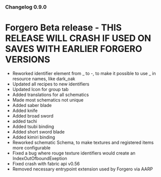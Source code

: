 ### Changelog 0.9.0

# Forgero Beta release - THIS RELEASE WILL CRASH IF USED ON SAVES WITH EARLIER FORGERO VERSIONS

* Reworked identifier element from _ to -, to make it possible to use _ in resource names, like dark_oak
* Updated all recipes to new identifiers
* Updated Icon for group tab
* Added translations for all schematics
* Made most schematics not unique
* Added saber blade
* Added knife
* Added broad sword
* added tachi
* Added tsubi binding
* Added short sword blade
* Added kimiri binding
* Reworked schematic Schema, to make textures and registered items more configurable
* Fixed a bug where rouge texture identifiers would create an IndexOutOfboundExeption
* Fixed crash with fabric api v0.56
* Removed necessary entrypoint extension used by Forgero via AARP
